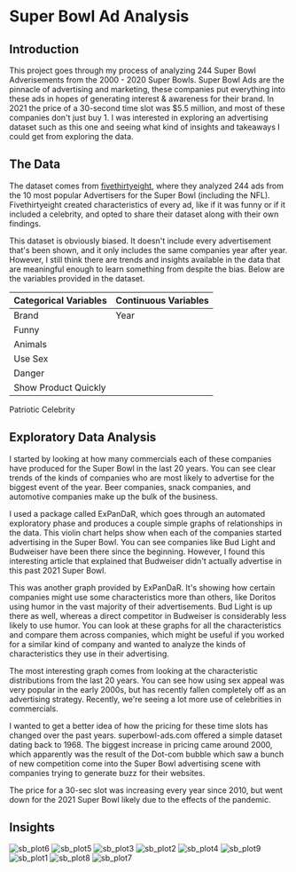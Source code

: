 # Super Bowl Ad Analysis

## Introduction
  
This project goes through my process of analyzing 244 Super Bowl Adverisements from the 2000 - 2020 Super Bowls.  Super Bowl Ads are the pinnacle of advertising and marketing, these companies put everything into these ads in hopes of generating interest & awareness for their brand.  In 2021 the price of a 30-second time slot was $5.5 million, and most of these companies don't just buy 1.  I was interested in exploring an advertising dataset such as this one and seeing what kind of insights and takeaways I could get from exploring the data.

## The Data
The dataset comes from [fivethirtyeight](https://projects.fivethirtyeight.com/super-bowl-ads/), where they analyzed 244 ads from the 10 most popular Advertisers for the Super Bowl (including the NFL).  Fivethirtyeight created characteristics of every ad, like if it was funny or if it included a celebrity, and opted to share their dataset along with their own findings.

This dataset is obviously biased.  It doesn't include every advertisement that's been shown, and it only includes the same companies year after year.  However, I still think there are trends and insights available in the data that are meaningful enough to learn something from despite the bias.  Below are the variables provided in the dataset.

Categorical Variables      | Continuous Variables    
-------------------------- | ---------------------- 
Brand | Year  
Funny               | 
Animals           | 
Use Sex         | 
Danger  | 
Show Product Quickly          | 
Patriotic
Celebrity

## Exploratory Data Analysis

I started by looking at how many commercials each of these companies have produced for the Super Bowl in the last 20 years.  You can see clear trends of the kinds of companies who are most likely to advertise for the biggest event of the year.  Beer companies, snack companies, and automotive companies make up the bulk of the business.



I used a package called ExPanDaR, which goes through an automated exploratory phase and produces a couple simple graphs of relationships in the data.  This violin chart helps show when each of the companies started advertising in the Super Bowl.  You can see companies like Bud Light and Budweiser have been there since the beginning.  However, I found this interesting article that explained that Budweiser didn't actually advertise in this past 2021 Super Bowl.



This was another graph provided by ExPanDaR.  It's showing how certain companies might use some characteristics more than others, like Doritos using humor in the vast majority of their advertisements.  Bud Light is up there as well, whereas a direct competitor in Budweiser is considerably less likely to use humor.  You can look at these graphs for all the characteristics and compare them across companies, which might be useful if you worked for a similar kind of company and wanted to analyze the kinds of characteristics they use in their advertising.  



The most interesting graph comes from looking at the characteristic distributions from the last 20 years.  You can see how using sex appeal was very popular in the early 2000s, but has recently fallen completely off as an advertising strategy.  Recently, we're seeing a lot more use of celebrities in commercials.



I wanted to get a better idea of how the pricing for these time slots has changed over the past years.  superbowl-ads.com offered a simple dataset dating back to 1968.  The biggest increase in pricing came around 2000, which apparently was the result of the Dot-com bubble which saw a bunch of new competition come into the Super Bowl advertising scene with companies trying to generate buzz for their websites.

The price for a 30-sec slot was increasing every year since 2010, but went down for the 2021 Super Bowl likely due to the effects of the pandemic.



## Insights


![sb_plot6](https://user-images.githubusercontent.com/16946556/110707969-e74fee80-81ae-11eb-8bdf-ba6dae8d6d6f.png)
![sb_plot5](https://user-images.githubusercontent.com/16946556/110707973-e7e88500-81ae-11eb-934b-fdde893960bb.png)
![sb_plot3](https://user-images.githubusercontent.com/16946556/110707974-e7e88500-81ae-11eb-8016-21c46014f54f.png)
![sb_plot2](https://user-images.githubusercontent.com/16946556/110707975-e8811b80-81ae-11eb-9dbd-27e2df0e13aa.png)
![sb_plot4](https://user-images.githubusercontent.com/16946556/110707977-e8811b80-81ae-11eb-929f-bab2747a7ee1.png)
![sb_plot9](https://user-images.githubusercontent.com/16946556/110707978-e8811b80-81ae-11eb-9a99-c7304b9a2ecc.png)
![sb_plot1](https://user-images.githubusercontent.com/16946556/110707979-e8811b80-81ae-11eb-857f-e1f37eb76cad.png)
![sb_plot8](https://user-images.githubusercontent.com/16946556/110707980-e919b200-81ae-11eb-961c-2f3a35b745e3.png)
![sb_plot7](https://user-images.githubusercontent.com/16946556/110707981-e919b200-81ae-11eb-84a8-a72fcc3bb3d4.png)

